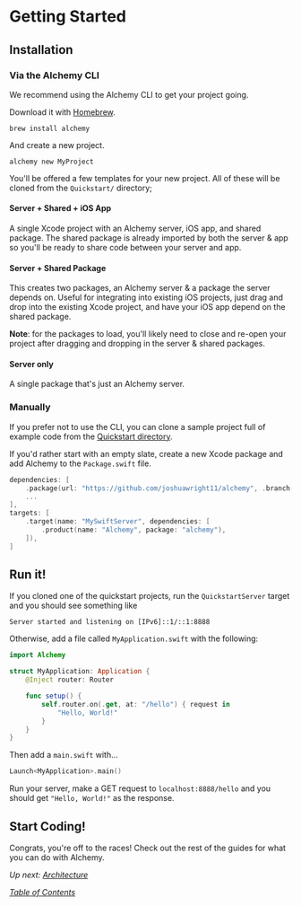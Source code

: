 # Getting Started

## Installation

### Via the Alchemy CLI

We recommend using the Alchemy CLI to get your project going.

Download it with [Homebrew](https://brew.sh).
```shell
brew install alchemy
```
And create a new project.
```shell
alchemy new MyProject
```
You'll be offered a few templates for your new project. All of these will be cloned from the `Quickstart/` directory;

#### Server + Shared + iOS App

A single Xcode project with an Alchemy server, iOS app, and shared package. The shared package is already imported by both the server & app so you'll be ready to share code between your server and app.

#### Server + Shared Package

This creates two packages, an Alchemy server & a package the server depends on. Useful for integrating into existing iOS projects, just drag and drop into the existing Xcode project, and have your iOS app depend on the shared package.

**Note**: for the packages to load, you'll likely need to close and re-open your project after dragging and dropping in the server & shared packages.

#### Server only

A single package that's just an Alchemy server.

### Manually

If you prefer not to use the CLI, you can clone a sample project full of example code from the [Quickstart directory](Quickstart/).

If you'd rather start with an empty slate, create a new Xcode package and add Alchemy to the `Package.swift` file.
```swift
dependencies: [
    .package(url: "https://github.com/joshuawright11/alchemy", .branch("master"))
    ...
],
targets: [
    .target(name: "MySwiftServer", dependencies: [
        .product(name: "Alchemy", package: "alchemy"),
    ]),
]
```

## Run it!
If you cloned one of the quickstart projects, run the `QuickstartServer` target and you should see something like

```
Server started and listening on [IPv6]::1/::1:8888
```

Otherwise, add a file called `MyApplication.swift` with the following:

```swift
import Alchemy

struct MyApplication: Application {
    @Inject router: Router

    func setup() {
        self.router.on(.get, at: "/hello") { request in
            "Hello, World!"
        }
    }
}
```

Then add a `main.swift` with...

```swift
Launch<MyApplication>.main()
```
Run your server, make a GET request to `localhost:8888/hello` and you should get `"Hello, World!"` as the response.

## Start Coding!
Congrats, you're off to the races! Check out the rest of the guides for what you can do with Alchemy.

_Up next: [Architecture](1a_Architecture.md)_

_[Table of Contents](/Docs)_